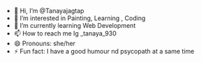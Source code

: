 - 👋 Hi, I’m @Tanayajagtap
- 👀 I’m interested in Painting, Learning , Coding
- 🌱 I’m currently learning Web Development
- 📫 How to reach me Ig _tanaya_930
- 😄 Pronouns: she/her
- ⚡ Fun fact: I have a good humour nd psycopath at a same time 

<!---
Tanayajagtap/Tanayajagtap is a ✨ special ✨ repository because its `README.md` (this file) appears on your GitHub profile.
You can click the Preview link to take a look at your changes.
--->
